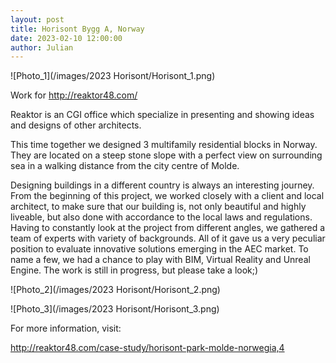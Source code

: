 ```yaml
---
layout: post  
title: Horisont Bygg A, Norway
date: 2023-02-10 12:00:00
author: Julian
---
```

![Photo_1](/images/2023 Horisont/Horisont_1.png)

<!--excerpt-->

Work for <http://reaktor48.com/>  

Reaktor is an CGI office which specialize in presenting and showing ideas and designs of other architects.

This time together we designed 3 multifamily residential blocks in Norway. They are located on a steep stone slope with a perfect view on surrounding sea in a walking distance from the city centre of Molde. 

Designing buildings in a different country is always an interesting journey. From the beginning of this project, we worked closely with a client and local architect, to make sure that our building is, not only beautiful and highly liveable, but also done with accordance to the local laws and regulations.
Having to constantly look at the project from different angles, we gathered a team of experts with variety of backgrounds. All of it gave us a very peculiar position to evaluate innovative solutions emerging in the AEC market. To name a few, we had a chance to play with BIM, Virtual Reality and Unreal Engine.
The work is still in progress, but please take a look;)

![Photo_2](/images/2023 Horisont/Horisont_2.png)

![Photo_3](/images/2023 Horisont/Horisont_3.png)

For more information, visit:

<http://reaktor48.com/case-study/horisont-park-molde-norwegia,4>